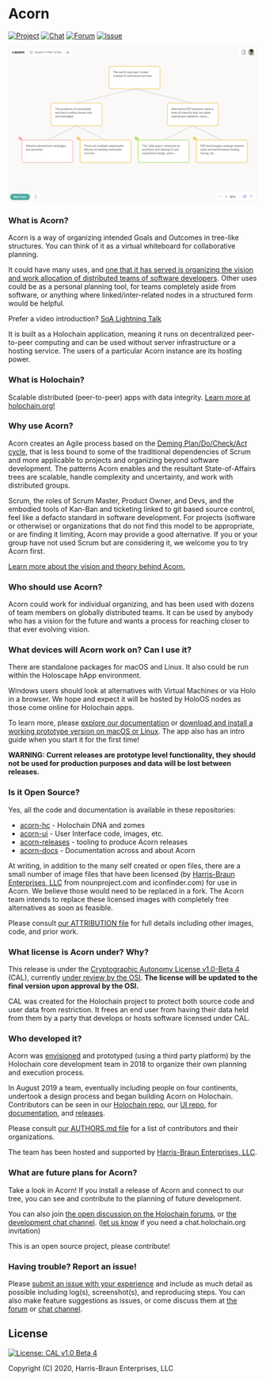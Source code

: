 # Acorn

[![Project](https://img.shields.io/badge/project-acorn-blue.svg?style=flat-square)](https://github.com/h-be/acorn-docs/) [![Chat](https://img.shields.io/badge/chat-chat%2eholochain%2eorg-blue.svg?style=flat-square)](https://chat.holochain.org/appsup/channels/acornstateofaffairs) [![Forum](https://img.shields.io/badge/forum-forum%2eholochain%2eorg-blue.svg?style=flat-square)](https://forum.holochain.org/c/projects/acorn/106) [![Issue](https://img.shields.io/badge/issue-github%2ecom-blue.svg?style=flat-square)](https://github.com/h-be/acorn-release/issues/new)

![Acorn Map View Screenshot](./acorn-map-view-screenshot.png)


### What is Acorn?

Acorn is a way of organizing intended Goals and Outcomes in tree-like structures.  You can think of it as a virtual whiteboard for collaborative planning.

It could have many uses, and [one that it has served is organizing the vision and work allocation of distributed teams of software developers](https://github.com/h-be/acorn-docs/blob/master/vision/Acorn%20(or%20Squirrel).md).  Other uses could be as a personal planning tool, for teams completely aside from software, or anything where linked/inter-related nodes in a structured form would be helpful. 

Prefer a video introduction? [SoA Lightning Talk](https://www.youtube.com/embed/-z47R9wN5SQ?start=53&end=650&autoplay=1)

It is built as a Holochain application, meaning it runs on decentralized peer-to-peer computing and can be used without server infrastructure or a hosting service.  The users of a particular Acorn instance are its hosting power.


### What is Holochain?

Scalable distributed (peer-to-peer) apps with data integrity. [Learn more at holochain.org!](https://holochain.org)


### Why use Acorn?

Acorn creates an Agile process based on the [Deming Plan/Do/Check/Act cycle](https://en.wikipedia.org/wiki/PDCA), that is less bound to some of the traditional dependencies of Scrum and more applicable to projects and organizing beyond software development.  The patterns Acorn enables and the resultant State-of-Affairs trees are scalable, handle complexity and uncertainty, and work with distributed groups.

Scrum, the roles of Scrum Master, Product Owner, and Devs, and the embodied tools of Kan-Ban and ticketing linked to git based source control, feel like a defacto standard in software development.  For projects (software or otherwise) or organizations that do not find this model to be appropriate, or are finding it limiting, Acorn may provide a good alternative.  If you or your group have not used Scrum but are considering it, we welcome you to try Acorn first.

[Learn more about the vision and theory behind Acorn.](https://github.com/h-be/acorn-docs/blob/master/vision/Acorn%20(or%20Squirrel).md)


### Who should use Acorn?

Acorn could work for individual organizing, and has been used with dozens of team members on globally distributed teams.  It can be used by anybody who has a vision for the future and wants a process for reaching closer to that ever evolving vision.


### What devices will Acorn work on?  Can I use it?

There are standalone packages for macOS and Linux.  It also could be run within the Holoscape hApp environment.

Windows users should look at alternatives with Virtual Machines or via Holo in a browser.  We hope and expect it will be hosted by HoloOS nodes as those come online for Holochain apps.

To learn more, please [explore our documentation](https://github.com/h-be/acorn-docs/) or [download and install a working prototype version on macOS or Linux](https://github.com/h-be/acorn-release/releases/). The app also has an intro guide when you start it for the first time!

**WARNING: Current releases are prototype level functionality, they should not be used for production purposes and data will be lost between releases.**


### Is it Open Source?

Yes, all the code and documentation is available in these repositories:
* [acorn-hc](https://github.com/h-be/acorn-hc) - Holochain DNA and zomes
* [acorn-ui](https://github.com/h-be/acorn-ui) - User Interface code, images, etc.
* [acorn-releases](https://github.com/h-be/acorn-release) - tooling to produce Acorn releases
* [acorn-docs](https://github.com/h-be/acorn-docs) - Documentation across and about Acorn

At writing, in addition to the many self created or open files, there are a small number of image files that have been licensed (by [Harris-Braun Enterprises, LLC](https://harris-braun.com) from nounproject.com and iconfinder.com) for use in Acorn.  We believe those would need to be replaced in a fork.  The Acorn team intends to replace these licensed images with completely free alternatives as soon as feasible. 

Please consult [our ATTRIBUTION file](https://github.com/h-be/acorn-docs/blob/master/ATTRIBUTION.md) for full details including other images, code, and prior work.


### What license is Acorn under?  Why?

This release is under the [Cryptographic Autonomy License v1.0-Beta 4](https://github.com/holochain/cryptographic-autonomy-license) (CAL), currently [under review by the OSI](http://lists.opensource.org/pipermail/license-review_lists.opensource.org/2019-December/004455.html).  **The license will be updated to the final version upon approval by the OSI.**

CAL was created for the Holochain project to protect both source code and user data from restriction.  It frees an end user from having their data held from them by a party that develops or hosts software licensed under CAL.


### Who developed it?

Acorn was [envisioned](https://github.com/h-be/acorn-docs/blob/master/vision/Acorn%20(or%20Squirrel).md) and prototyped (using a third party platform) by the Holochain core development team in 2018 to organize their own planning and execution process.

In August 2019 a team, eventually including people on four continents, undertook a design process and began building Acorn on Holochain.  Contributors can be seen in our [Holochain repo](https://github.com/h-be/acorn-hc/graphs/contributors), our [UI repo](https://github.com/h-be/acorn-ui/graphs/contributors), for [documentation](https://github.com/h-be/acorn-docs/graphs/contributors), and [releases](https://github.com/h-be/acorn-release/graphs/contributors).

Please consult [our AUTHORS.md file](https://github.com/h-be/acorn-docs/blob/master/AUTHORS.md) for a list of contributors and their organizations.

The team has been hosted and supported by [Harris-Braun Enterprises, LLC](https://harris-braun.com).


### What are future plans for Acorn?

Take a look in Acorn!   If you install a release of Acorn and connect to our tree, you can see and contribute to the planning of future development.

You can also join [the open discussion on the Holochain forums](https://forum.holochain.org/c/projects/acorn/106), or [the development chat channel](https://chat.holochain.org/appsup/channels/acornstateofaffairs). ([let us know](mailto:info@harris-braun.com?chat.holochain.org%20invitation) if you need a chat.holochain.org invitation)

This is an open source project, please contribute!


### Having trouble? Report an issue!

Please [submit an issue with your experience](https://github.com/h-be/acorn-release/issues/new) and include as much detail as possible including log(s), screenshot(s), and reproducing steps.  You can also make feature suggestions as issues, or come discuss them at [the forum](https://forum.holochain.org/c/projects/acorn/106) or [chat channel](https://chat.holochain.org/appsup/channels/acornstateofaffairs).


## License
[![License: CAL v1.0 Beta 4](https://img.shields.io/badge/License-CAL%20v1.0%20Beta%204-blue.svg)](https://github.com/holochain/cryptographic-autonomy-license)

Copyright (C) 2020, Harris-Braun Enterprises, LLC

